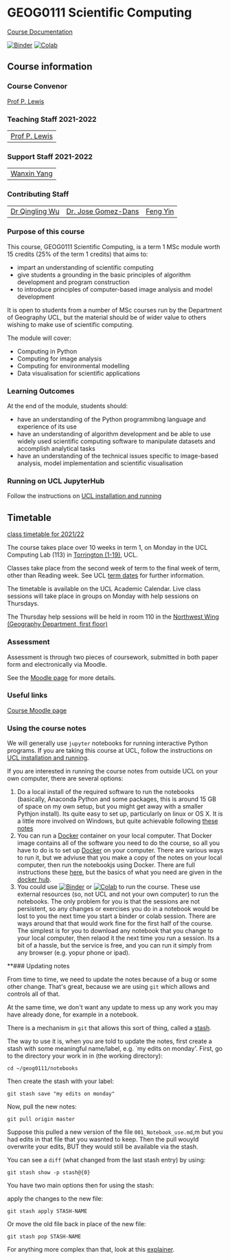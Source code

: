 # GEOG0111 Scientific Computing

[Course Documentation](https://UCL-EO.github.io/geog0111/)

 [![Binder](https://mybinder.org/badge_logo.svg)](https://mybinder.org/v2/gh/UCL-EO/geog0111/HEAD?urlpath=/tree)
 [![Colab](https://colab.research.google.com/assets/colab-badge.svg)](https://colab.research.google.com/github/UCL-EO/geog0111/blob/master/HEAD?urlpath=/tree)

## Course information

### Course Convenor 

[Prof P. Lewis](http://www.geog.ucl.ac.uk/~plewis)

### Teaching Staff 2021-2022

|   | 
|---|
|[Prof P. Lewis](http://www.geog.ucl.ac.uk/~plewis)|

### Support Staff 2021-2022

|   | 
|---|
|[Wanxin Yang](https://www.geog.ucl.ac.uk/people/research-students/wanxin-yang)|

### Contributing Staff

|   |   |   |
|---|---|---|
|[Dr Qingling Wu](http://www.geog.ucl.ac.uk/about-the-department/people/research-staff/qingling-wu/)| [Dr. Jose Gomez-Dans](http://www.geog.ucl.ac.uk/about-the-department/people/research-staff/jose-gomez-dans/)|[Feng Yin](https://www.geog.ucl.ac.uk/people/research-students/feng-yin)|


### Purpose of this course

This course, GEOG0111 Scientific Computing, is a term 1 MSc module worth 15 credits (25% of the term 1 credits) that aims to:

* impart an understanding of scientific computing
* give students a grounding in the basic principles of algorithm development and program construction
* to introduce principles of computer-based image analysis and model development

It is open to students from a number of MSc courses run by the Department of Geography UCL, but the material should be of wider value to others wishing to make use of scientific computing. 

The module will cover:

* Computing in Python
* Computing for image analysis
* Computing for environmental modelling
* Data visualisation for scientific applications

### Learning Outcomes

At the end of the module, students should:

* have an understanding of the Python programmibng language and experience of its use
* have an understanding of algorithm development and be able to use widely used scientific computing software to manipulate datasets and accomplish analytical tasks
* have an understanding of the technical issues specific to image-based analysis, model implementation and scientific visualisation

### Running on UCL JupyterHub

Follow the instructions on [UCL installation and running](Install.md)

## Timetable

[class timetable for 2021/22](TIMETABLE.md)

The course takes place over 10 weeks in term 1, on Monday in the UCL Computing Lab (113) in [Torrington (1-19)](https://www.ucl.ac.uk/estates/roombooking/building-location/?id=086), UCL. 

Classes take place from the second week of term to the final week of term, other than Reading week. See UCL [term dates](https://www.ucl.ac.uk/estates/sites/estates/files/cal_term_times_2021_2022.pdf) for further information.

The timetable is available on the UCL Academic Calendar. Live class sessions will take place in groups on Monday with help sessions on Thursdays.

The Thursday help sessions will be held in room 110 in the [Northwest Wing (Geography Department, first floor)](https://www.ucl.ac.uk/estates/roombooking/building-location/?id=003)

### Assessment

Assessment is through two pieces of coursework, submitted in both paper form and electronically via Moodle. 

See the [Moodle page](https://moodle.ucl.ac.uk/course/view.php?id=21495) for more details.

### Useful links

[Course Moodle page](https://moodle.ucl.ac.uk/course/view.php?id=21495)  

### Using the course notes

We will generally use `jupyter` notebooks for running interactive Python programs. If you are taking this course at UCL, 
follow the instructions on [UCL installation and running](Install.md). 

If you are interested in running the course notes from outside UCL on your own computer, there are several options:

1. Do a local install of the required software to run the notebooks (basically, Anaconda Python and some packages, this is around 15 GB of space on my own setup, but you might get away with a smaller Pythjon install). Its quite easy to set up, particularly on linux or OS X. It is a little more involved on Windows, but quite achievable following [these notes](OutsideInstall-Local.md)
2. You can run a [Docker](https://www.docker.com) container on your local computer. That Docker image contains all of the software you need to do the course, so all you have to do is to set up [Docker](https://www.docker.com) on your computer. There are various ways to run it, but we adviuse that you make a copy of the notes on your local computer, then run the notebookjs using Docker. There are full instructions these [here](OutsideInstall-Docker.md), but the basics of what you need are given in the [docker hub](https://hub.docker.com/repository/docker/proflewis/geog0111).
3. You could use [![Binder](https://mybinder.org/badge_logo.svg)](https://mybinder.org/v2/gh/UCL-EO/geog0111/HEAD?urlpath=/tree) or 
 [![Colab](https://colab.research.google.com/assets/colab-badge.svg)](https://colab.research.google.com/github/UCL-EO/geog0111/blob/master/HEAD?urlpath=/tree) to run the course. These use external resources (so, not UCL and not your own computer) to run the notebooks. The only problem for you is that the sessions are not persistent, so any changes or exercises you do in a notebook would be lost to you the next time you start a binder or colab session. There are ways around that that would work fine for the first half of the course. The simplest is for you to download any notebook that you change to your local computer, then relaod it the next time you run a session. Its a bit of a hassle, but the service is free, and you can run it simply from any browser (e.g. yopur phone or ipad).

**### Updating notes

From time to time, we need to update the notes because of a bug or some other change. That's great, because we are using `git` which allows and controls all of that.

At the same time, we don't want any update to mess up any work you may have already done, for example in a notebook.

There is a mechanism in `git` that allows this sort of thing, called a [stash](https://www.freecodecamp.org/news/git-stash-explained/).

The way to use it is, when you are told to update the notes, first create a stash with some meaningful name/label, e.g. `my edits on monday'. First, go to the directory your work in in (the working directory):

    cd ~/geog0111/notebooks
    
Then create the stash with your label:

    git stash save "my edits on monday"
    
Now, pull the new notes:

    git pull origin master
    
Suppose this pulled a new version of the file `001_Notebook_use.md`,m but you had edits in that file that you wasnted to keep. Then the pull wouyld overwrite your edits, BUT they would still be available via the stash.

You can see a `diff` (what changed from the last stash entry) by using:

    git stash show -p stash@{0}
    
You have two main options then for using the stash:

apply the changes to the new file:

    git stash apply STASH-NAME
    
    
Or move the old file back in place of the new file:


    git stash pop STASH-NAME
   
   
For anything more complex than that, look at this [explainer](https://www.freecodecamp.org/news/git-stash-explained/).
   
